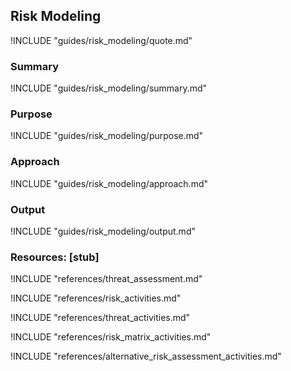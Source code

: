 ## Risk Modeling

!INCLUDE "guides/risk_modeling/quote.md"

### Summary

!INCLUDE "guides/risk_modeling/summary.md"

### Purpose

!INCLUDE "guides/risk_modeling/purpose.md"

### Approach

!INCLUDE "guides/risk_modeling/approach.md"

### Output

!INCLUDE "guides/risk_modeling/output.md"

### Resources: [stub]

!INCLUDE "references/threat_assessment.md"

!INCLUDE "references/risk_activities.md"

!INCLUDE "references/threat_activities.md"

!INCLUDE "references/risk_matrix_activities.md"

!INCLUDE "references/alternative_risk_assessment_activities.md"
